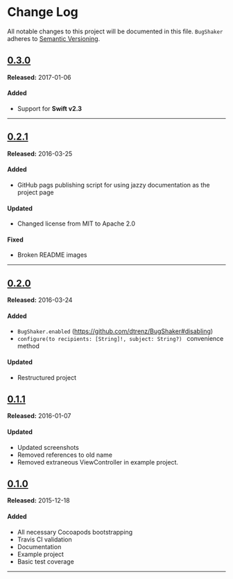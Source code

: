 # Change Log
All notable changes to this project will be documented in this file.
`BugShaker` adheres to [Semantic Versioning](http://semver.org/).

## [0.3.0](https://github.com/dtrenz/BugShaker/releases/tag/0.3.0)
**Released:** 2017-01-06

#### Added
 - Support for **Swift v2.3**

---

## [0.2.1](https://github.com/dtrenz/BugShaker/releases/tag/0.2.1)
**Released:** 2016-03-25

#### Added
 - GitHub pags publishing script for using jazzy documentation as the project page

#### Updated
 - Changed license from MIT to Apache 2.0

#### Fixed
 - Broken README images

---

## [0.2.0](https://github.com/dtrenz/BugShaker/releases/tag/0.2.0)
**Released:** 2016-03-24

#### Added
 - `BugShaker.enabled` (https://github.com/dtrenz/BugShaker#disabling)
 - `configure(to recipients: [String]!, subject: String?) ` convenience method

#### Updated
 - Restructured project


## [0.1.1](https://github.com/dtrenz/BugShaker/releases/tag/0.1.1)
**Released:** 2016-01-07

#### Updated
 - Updated screenshots
 - Removed references to old name
 - Removed extraneous ViewController in example project.


## [0.1.0](https://github.com/dtrenz/BugShaker/releases/tag/0.1.0)
**Released:** 2015-12-18

#### Added
 - All necessary Cocoapods bootstrapping
 - Travis CI validation
 - Documentation
 - Example project
 - Basic test coverage

---
